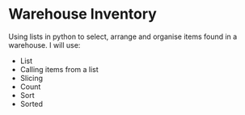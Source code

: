 # Warehouse Inventory
Using lists in python to select, arrange and organise items found in a warehouse. I will use:
- List
- Calling items from a list
- Slicing
- Count
- Sort
- Sorted
